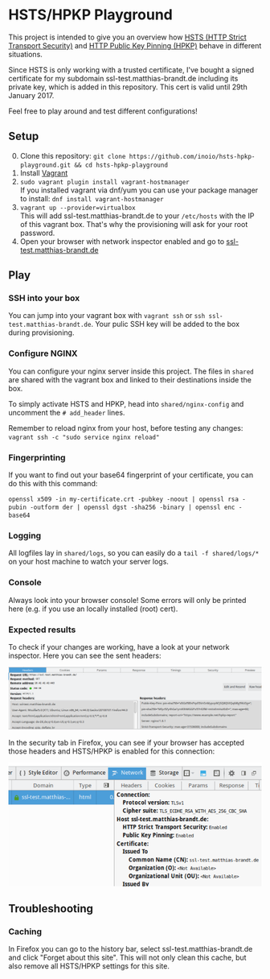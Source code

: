 HSTS/HPKP Playground
====================
This project is intended to give you an overview how  [HSTS (HTTP Strict Transport Security)](https://en.wikipedia.org/wiki/HTTP_Strict_Transport_Security) 
and [HTTP Public Key Pinning (HPKP)](https://en.wikipedia.org/wiki/HTTP_Public_Key_Pinning) behave in different situations.

Since HSTS is only working with a trusted certificate, I've bought a signed certificate for my subdomain ssl-test.matthias-brandt.de including its 
private key, which is added in this repository. This cert is valid until 29th January 2017. 

Feel free to play around and test different configurations!

Setup
-----
0. Clone this repository: ```git clone https://github.com/inoio/hsts-hpkp-playground.git && cd hsts-hpkp-playground```
1. Install [Vagrant](https://www.vagrantup.com/downloads.html)
2. ```sudo vagrant plugin install vagrant-hostmanager```<br/>
If you installed vagrant via dnf/yum you can use your package manager to install: ```dnf install vagrant-hostmanager```
3. ```vagrant up --provider=virtualbox``` <br/>
This will add ssl-test.matthias-brandt.de to your ```/etc/hosts``` with the IP of this vagrant box. That's why the provisioning will ask for your root password.
4. Open your browser with network inspector enabled and go to [ssl-test.matthias-brandt.de](ssl-test.matthias-brandt.de)

Play
----
### SSH into your box
You can jump into your vagrant box with ```vagrant ssh``` or ```ssh ssl-test.matthias-brandt.de```. Your pulic SSH key will be added to the box during provisioning.

### Configure NGINX
You can configure your nginx server inside this project. The files in ```shared``` are shared with the vagrant box and linked to their destinations inside the box.

To simply activate HSTS and HPKP, head into ```shared/nginx-config``` and uncomment the ```# add_header``` lines.

Remember to reload nginx from your host, before testing any changes: ```vagrant ssh -c "sudo service nginx reload"```

### Fingerprinting
If you want to find out your base64 fingerprint of your certificate, you can do this with this command:

```
openssl x509 -in my-certificate.crt -pubkey -noout | openssl rsa -pubin -outform der | openssl dgst -sha256 -binary | openssl enc -base64
```

### Logging
All logfiles lay in ```shared/logs```, so you can easily do a ```tail -f shared/logs/*``` on your host machine to watch your server logs.

### Console
Always look into your browser console! Some errors will only be printed here (e.g. if you use an locally installed (root) cert).

### Expected results
To check if your changes are working, have a look at your network inspector. Here you can see the sent headers:

![HSTS/HPKP headers](https://raw.githubusercontent.com/inoio/hsts-hpkp-playground/master/img/headers.png)

In the security tab in Firefox, you can see if your browser has accepted those headers and HSTS/HPKP is enabled for this connection:

![HSTS/HPKP headers](https://raw.githubusercontent.com/inoio/hsts-hpkp-playground/master/img/network-inspector.png)



Troubleshooting
---------------

### Caching

In Firefox you can go to the history bar, select ssl-test.matthias-brandt.de and click "Forget about this site". 
This will not only clean this cache, but also remove all HSTS/HPKP settings for this site.

